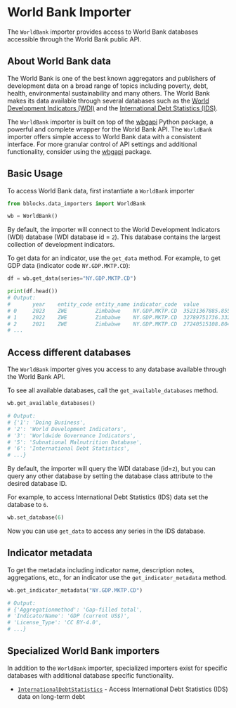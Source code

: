 # World Bank Importer

The `WorldBank` importer provides access to World Bank databases accessible through
the World Bank public API. 

## About World Bank data

The World Bank is one of the best known aggregators and publishers of 
development data on a broad range of topics including poverty, debt, health, 
environmental sustainability and many others. The World Bank makes its data
available through several databases such as the 
[World Development Indicators (WDI)](https://datatopics.worldbank.org/world-development-indicators/)
and the [International Debt Statistics (IDS)](https://www.worldbank.org/en/programs/debt-statistics/ids).

The `WorldBank` importer is built on top of the 
[wbgapi](https://pypi.org/project/wbgapi/) Python package, a powerful
and complete wrapper for the World Bank API. The `WorldBank` importer offers simple
access to World Bank data with a consistent interface. For more granular control of API
settings and additional functionality, consider using the 
[wbgapi](https://pypi.org/project/wbgapi/) package.

## Basic Usage

To access World Bank data, first instantiate a `WorldBank` importer

```python
from bblocks.data_importers import WorldBank

wb = WorldBank()
```

By default, the importer will connect to the World Development Indicators (WDI) database 
(WDI database id = `2`). This database contains the largest collection of development
indicators. 

To get data for an indicator, use the `get_data` method. For example, to get 
GDP data (indicator code `NY.GDP.MKTP.CD`):

```python
df = wb.get_data(series="NY.GDP.MKTP.CD")

print(df.head())
# Output:
#       year    entity_code entity_name indicator_code  value
# 0     2023    ZWE         Zimbabwe    NY.GDP.MKTP.CD  35231367885.8554
# 1     2022    ZWE         Zimbabwe    NY.GDP.MKTP.CD  32789751736.332298
# 2     2021    ZWE         Zimbabwe    NY.GDP.MKTP.CD  27240515108.804901
# ...
```

## Access different databases

The `WorldBank` importer gives you access to any database available through the 
World Bank API.

To see all available databases, call the `get_available_databases` method.

```python
wb.get_available_databases()

# Output:
# {'1': 'Doing Business',
# '2': 'World Development Indicators',
# '3': 'Worldwide Governance Indicators',
# '5': 'Subnational Malnutrition Database',
# '6': 'International Debt Statistics',
# ...}
```

By default, the importer will query the WDI database (id=`2`), but you can query any
other database by setting the database class attribute to the desired database ID.

For example, to access International Debt Statistics (IDS) data set the database to `6`.

```python
wb.set_database(6)
```

Now you can use `get_data` to access any series in the IDS database.


## Indicator metadata

To get the metadata including indicator name, description
notes, aggregations, etc., for an indicator use the `get_indicator_metadata` method.

```python
wb.get_indicator_metadata("NY.GDP.MKTP.CD")

# Output:
# {'Aggregationmethod': 'Gap-filled total',
# 'IndicatorName': 'GDP (current US$)',
# 'License_Type': 'CC BY-4.0',
# ...}
```

## Specialized World Bank importers

In addition to the `WorldBank` importer, specialized importers exist 
for specific databases with additional database specific functionality.

- [`InternationalDebtStatistics`](./ids.md) - Access International Debt Statistics (IDS) data on long-term debt